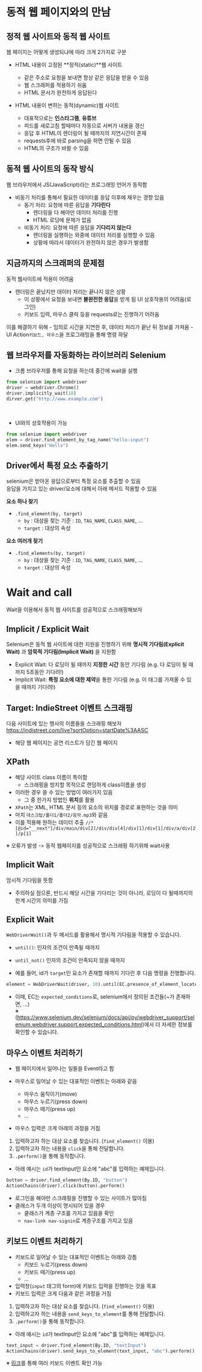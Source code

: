 # 동적 웹 페이지와의 만남
## 정적 웹 사이트와 동적 웹 사이트
웹 페이지는 어떻게 생성되냐에 따라 크게 2가지로 구분 
- HTML 내용이 고정된 **정적(static)**웹 사이트
    + 같은 주소로 요청을 보내면 항상 같은 응답을 받을 수 있음
    + 웹 스크래퍼를 적용하기 쉬움
    + HTML 문서가 완전하게 응답된다

- HTML 내용이 변하는 동적(dynamic)웹 사이트
    + 대표적으로는 **인스타그램**, **유튜브**
    + 피드를 새로고침 할때마다 자동으로 서버가 내용을 갱신
    + 응답 후 HTML이 렌더링이 될 때까지의 지연시간이 존재
    + requests후에 바로 parsing을 하면 안될 수 있음
    + HTML의 구조가 바뀔 수 있음

## 동적 웹 사이트의 동작 방식
웹 브라우저에서 JS(JavaScript)라는 프로그래밍 언어가 동작함
- 비동기 처리를 통해서 필요한 데이터를 응답 이후에 채우는 경향 있음
    + 동기 처리: 요청에 따른 응답을 **기다린다**
        + 렌더링을 다 해야만 데이터 처리를 진행
        + HTML 로딩에 문제가 없음
    + 비동기 처리: 요청에 따른 응답을 **기다리지 않는다**
        + 렌더링을 실행하는 와중에 데이터 처리를 실행할 수 있음
        + 상황에 따라서 데이터가 완전하지 않은 경우가 발생함

## 지금까지의 스크래퍼의 문제점
동적 웹사이트에 적용이 어려움
- 렌더링은 끝났지만 데이터 처리는 끝나지 않은 상황
    + 이 상황에서 요청을 보내면 **불완전한 응답**을 받게 됨
UI 상호작용의 어려움(로그인)
    - 키보드 입력, 마우스 클릭 등을 requests로는 진행하기 어려움

이를 해결하기 위해
    - 임의로 시간을 지연한 후, 데이터 처리가 끝난 뒤 정보를 가져옴
    - UI Action`키보드, 마우스`을 프로그래밍을 통해 명령 하달

## 웹 브라우저를 자동화하는 라이브러리 Selenium
- 크롬 브라우저를 통해 요청을 하는데 중간에 wait을 실행
```python
from selenium import webdriver
driver = webdriver.Chrome()
driver.implicitly_wait(10)
dirver.get("http://www.example.com")
```
<br>

- UI와의 상호작용이 가능
```python
from selenium import webdriver
elem = driver.find_element_by_tag_name("hello-input")
elem.send_keys("Hello")

```

## Driver에서 특정 요소 추출하기
selenium은 받아온 응답으로부터 특정 요소를 추출할 수 있음<br>
응답을 가지고 있는 driver/요소에 대해서 아래 메서드 적용할 수 있음<br>

**요소 하나 찾기**  
- `.find_element(by, target)`
  - `by` : 대상을 찾는 기준 : `ID`, `TAG_NAME`, `CLASS_NAME`, ...
  - `target` : 대상의 속성  

**요소 여러개 찾기**  
- `.find_elements(by, target)`
  - `by` : 대상을 찾는 기준 : `ID`, `TAG_NAME`, `CLASS_NAME`, ...
  - `target` : 대상의 속성

# Wait and call
Wait을 이용해서 동적 웹 사이트를 성공적으로 스크래핑해보자

## Implicit / Explicit Wait
Selenium은 동적 웹 사이트에 대한 지원을 진행하기 위해 **명시적 기다림(Explicit Wait)** 과 **암묵적 기다림(Implicit Wait)** 을 지원함

- Explicit Wait: 다 로딩이 될 때까지 **지정한 시간** 동안 기다림 (e.g. 다 로딩이 될 때까지 5초동안 기다려!)
- Implicit Wait: **특정 요소에 대한 제약**을 통한 기다림 (e.g. 이 태그를 가져올 수 있을 때까지 기다려!)

## Target: IndieStreet 이벤트 스크래핑

다음 사이트에 있는 행사의 이름들을 스크래핑 해보자
<br> https://indistreet.com/live?sortOption=startDate%3AASC 
- 해당 웹 페이지는 공연 리스트가 담긴 웹 페이지

## XPath
- 해당 사이트 class 이름이 특이함
    - 스크래핑을 방지할 목적으로 랜덤하게 class이름을 생성
- 이러한 경우 쓸 수 있는 방법이 여러가지 있음 
    - 그 중 한가지 방법인 **위치**를 활용 
- `XPath`는 XML, HTML 문서 등의 요소의 위치를 경로로 표현하는 것을 의미
- 마치 `데스크탑/폴더1/폴더2/음악.mp3`와 같음
- 이를 적용해 원하는 데이터 추출
`//*[@id="__next"]/div/main/div[2]/div/div[4]/div[1]/div[1]/div/a/div[2]/p[1]`

※ 오류가 발생 -> 동적 웹페이지를 성공적으로 스크래핑 하기위해 wait사용

## Implicit Wait
암시적 기다림을 뜻함
- 주의하실 점으론, 반드시 해당 시간을 기다리는 것이 아니라, 로딩이 다 될때까지의 한계 시간의 의미를 가짐

## Explicit Wait
`WebDriverWait()`과 두 메서드를 활용해서 명시적 기다림을 적용할 수 있습니다.
- `until()`: 인자의 조건이 만족될 때까지  
- `until_not()` 인자의 조건이 만족되지 않을 때까지 <br>

- 예를 들어, id가 `target`인 요소가 존재할 때까지 기다린 후 다음 명령을 진행합니다.
```python
element = WebDriverWait(driver, 10).until(EC.presence_of_element_located((By.ID, "target")))
```

- 이때, EC는 `expected_conditions`로, selenium에서 정의된 조건들(~가 존재하면, ...)  
※ (https://www.selenium.dev/selenium/docs/api/py/webdriver_support/selenium.webdriver.support.expected_conditions.html)에서 더 자세한 정보를 확인할 수 있습니다.

## 마우스 이벤트 처리하기
- 웹 페이지에서 일어나는 일들을 Event라고 함
- 마우스로 일어날 수 있는 대표적인 이벤트는 아래와 같음
    + 마우스 움직이기(move)
    + 마우스 누르기(press down)
    + 마우스 떼기(press up)
    + ...

- 마우스 입력은 크게 아래의 과정을 거침
1. 입력하고자 하는 대상 요소를 찾습니다. (`find_element()` 이용)
2. 입력하고자 하는 내용을 `click`을 통해 전달합니다.
3. `.perform()`을 통해 동작합니다.

- 아래 예시는 `id`가 textInput인 요소에 "abc"를 입력하는 예제입니다.
```python
button = driver.find_element(By.ID, "button")
ActionChains(driver).click(button).perform()
```

- 로그인을 해야만 스크래핑을 진행할 수 있는 사이트가 많아짐
- 클래스가 두개 이상이 명시되어 있을 경우
    + 클래스가 계층 구조를 가지고 있음을 확인
    + `nav-link nav-signin`로 계층구조를 가지고 있음 


## 키보드 이벤트 처리하기
- 키보드로 일어날 수 있는 대표적인 이벤트는 아래와 강틈
    + 키보드 누르기(press down)
    + 키보드 떼기(press up)
    + ...
- 입력창(`input` 태그의 form)에 키보드 입력을 진행하는 것을 목표 
- 키보드 입력은 크게 다음과 같은 과정을 거침
1. 입력하고자 하는 대상 요소를 찾습니다. (`find_element()` 이용)
2. 입력하고자 하는 내용을 `send_keys_to_element`를 통해 전달합니다.
3. `.perform()`을 통해 동작합니다.

- 아래 예시는 `id`가 textInput인 요소에 "abc"를 입력하는 예제입니다.
```python
text_input = driver.find_element(By.ID, "textInput")
ActionChains(driver).send_keys_to_element(text_input, "abc").perform()
```

※ [링크](https://www.selenium.dev/documentation/webdriver/actions_api/keyboard/)를 통해 여러 키보드 이벤트 확인 가능